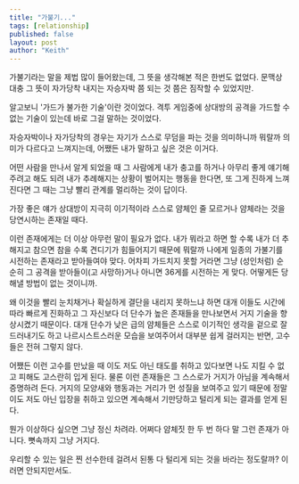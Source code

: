 ```yaml
---
title: "가불기..."
tags: [relationship]
published: false
layout: post
author: "Keith"
---
```


가불기라는 말을 제법 많이 들어왔는데, 그 뜻을 생각해본 적은 한번도 없었다. 문맥상 대충 그 뜻이 자가당착 내지는 자승자박 쯤 되는 것 쯤은 짐작할 수 있었지만.

알고보니 '가드가 불가한 기술'이란 것이었다. 격투 게임중에 상대방의 공격을 가드할 수 없는 기술이 있는데 바로 그걸 말하는 것이었다.

자승자박이나 자가당착의 경우는 자기가 스스로 무덤을 파는 것을 의미하니까 뭐랄까 의미가 다르다고 느껴지는데, 어쨌든 내가 말하고 싶은 것은 이거다.

어떤 사람을 만나서 알게 되었을 때 그 사람에게 내가 충고를 하거나 아무리 좋게 얘기해주려고 해도 되려 내가 추례해지는 상황이 벌어지는 행동을 한다면, 또 그게 진하게 느껴진다면 그 때는 그냥 빨리 관계를 멀리하는 것이 답이다.

가장 좋은 얘가 상대방이 지극히 이기적이라 스스로 얌체인 줄 모르거나 얌체라는 것을 당연시하는 존재일 때다.

이런 존재에게는 더 이상 아무런 말이 필요가 없다. 내가 뭐라고 하면 할 수록 내가 더 추해지고 참으면 참을 수록 견디기가 힘들어지기 때문에 뭐랄까 나에게 일종의 가불기를 시전하는 존재라고 받아들여야 맞다. 어차피 가드치지 못할 거라면 그냥 (성인처럼) 순순히 그 공격을 받아들이(고 사망하)거나 아니면 36게를 시전하는 게 맞다. 어떻게든 당해낼 방법이 없는 것이니까.

왜 이것을 빨리 눈치채거나 확실하게 결단을 내리지 못하느냐 하면 대개 이들도 시간에 따라 빠르게 진화하고 그 자신보다 더 단수가 높은 존재들을 만나보면서 거지 기술을 향상시켰기 때문이다. 대개 단수가 낮은 급의 얌체들은 스스로 이기적인 생각을 겉으로 잘 드러내기도 하고 나르시스트스러운 모습을 보여주어서 대부분 쉽게 걸러지는 반면, 고수들은 전혀 그렇지 않다. 

어쨌든 이런 고수를 만났을 때 이도 저도 아닌 태도를 취하고 있다보면 나도 지킬 수 없고 피해도 고스란히 입게 된다. 물론 이런 존재들은 그 스스로가 거지가 아님을 계속해서 증명하려 든다. 거지의 모양새와 행동과는 거리가 먼 성질을 보여주고 있기 때문에 정말 이도 저도 아닌 입장을 취하고 있으면 계속해서 기만당하고 털리게 되는 결과를 얻게 된다.

뭔가 이상하다 싶으면 그냥 정신 차려라. 어쩌다 얌체짓 한 두 번 하다 말 그런 존재가 아니다. 뼛속까지 그냥 거지다. 

우리할 수 있는 일은 찐 선수한테 걸려서 된통 다 털리게 되는 것을 바라는 정도랄까? 이러면 안되지만서도.
